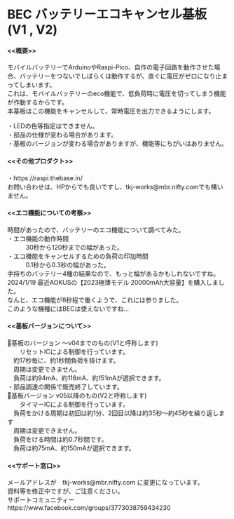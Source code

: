# BEC バッテリーエコキャンセル基板 (V1 , V2)

<h4><<概要>></h4>
モバイルバッテリーでArduinoやRaspi-Pico、自作の電子回路を動作させた場合、バッテリーをつないでしばらくは動作するが、直ぐに電圧がゼロになり止まってしまいます。<br>
これは、モバイルバッテリーのeco機能で、低負荷時に電圧を切ってしまう機能が作動するからです。<br>
本基板はこの機能をキャンセルして、常時電圧を出力できるようにします。<br>

・LEDの色等指定はできません。<br>
・部品の仕様が変わる場合があります。<br>
・基板のバージョンが変わる場合がありますが、機能等にちがいはありません。<br>

<h4><<その他プロダクト>></h4>
・https://raspi.thebase.in/  <br>
お問い合わせは、HPからでも良いですし、tkj-works@mbr.nifty.comでも構いません。

<h4><<エコ機能についての考察>></h4>
時間があったので、バッテリーのエコ機能について調べてみた。<br>
・エコ機能の動作時間<br>
　　　30秒から120秒までの幅があった。<br>
・エコ機能をキャンセルするための負荷の印加時間　　<br>
　　　0.1秒から0.3秒の幅があった。<br>
手持ちのバッテリー4種の結果なので、もっと幅があるかもしれないですね。<br>
2024/1/19 最近AOKUSの【2023極薄モデル·20000mAh大容量】を購入しました。<br>
なんと、エコ機能が8秒程で働くようで、これには参りました。<br>
このような機種にはBECは使えないですね...<br>

<h4><<基板バージョンについて>></h4>
🔳基板のバージョン 〜v04までのもの(V1と呼称します)<br>
　　リセットICによる制御を行っています。<br>
  　約17秒毎に、約1秒間負荷を掛けます。<br>
  　周期は変更できません。<br>
  　負荷は約94mA、約116mA、約151mAが選択できます。<br>
    ・部品調達の関係で販売終了しています。<br>
🔳基板バージョン v05以降のもの(V2と呼称します)<br>
　　タイマーICによる制御を行っています。<br>
  　負荷をかける周期は初回は約1分、2回目以降は約35秒〜約45秒を繰り返します<br>
  　周期は変更できません。<br>
  　負荷をける時間は約0.7秒間です。<br>
  　負荷は約75mA、約150mAが選択できます。<br>

<h4><<サポート窓口>></h4>
  メールアドレスが　tkj-works@mbr.nifty.com に変更になっています。<br>
  資料等を修正中ですが、ご注意ください。<br>
  サポートコミュニティー　https://www.facebook.com/groups/3773038759434230<br>
